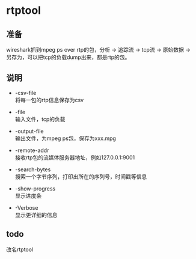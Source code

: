 # rtptool

## 准备
wireshark抓到mpeg ps over rtp的包，分析 -> 追踪流 -> tcp流 -> 原始数据 -> 另存为，可以把tcp的负载dump出来，都是rtp的包。

## 说明
- -csv-file  
将每一包的rtp信息保存为csv

- -file  
输入文件，tcp的负载

- -output-file  
输出文件，为mpeg ps包，保存为xxx.mpg

- -remote-addr  
接收rtp包的流媒体服务器地址，例如127.0.0.1:9001

- -search-bytes  
搜索一个字节序列，打印出所在的序列号，时间戳等信息

- -show-progress  
显示进度条

-  -Verbose  
显示更详细的信息

## todo
改名rtptool

